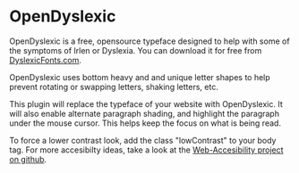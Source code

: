 OpenDyslexic
======

OpenDyslexic is a free, opensource typeface designed to help with some of the symptoms of Irlen or Dyslexia. You can download it for free from [DyslexicFonts.com](http://dyslexicfonts.com).

OpenDyslexic uses bottom heavy and and unique letter shapes to help prevent rotating or swapping letters, shaking letters, etc. 

This plugin will replace the typeface of your website with OpenDyslexic. It will also enable alternate paragraph shading, and highlight the paragraph under the mouse cursor. This helps keep the focus on what is being read.


To force a lower contrast look, add the class "lowContrast" to your body tag. For more accesibilty ideas, take a look at the [Web-Accesibility project on github](http://antijingoist.github.com/web-accessibility/).